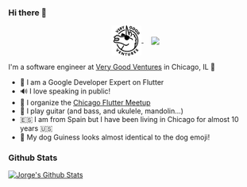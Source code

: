 ### Hi there 👋

<p align="center">
  &nbsp;
  <a href="https://verygood.ventures/"><img align="center" src="https://raw.githubusercontent.com/VGVentures/very_good_analysis/main/assets/vgv_logo.png" width="12%"></img>     </a>
  &nbsp;
  &nbsp;
  <img align="center" src="https://assets.codepen.io/2399829/flutter_badge.png" width="12%"/>
  </p>
</p>

I'm a software engineer at [Very Good Ventures](https://verygood.ventures) in Chicago, IL 🌆

- 💙 I am a Google Developer Expert on Flutter
- 🔊 I love speaking in public! 
- 🎳 I organize the [Chicago Flutter Meetup](https://www.meetup.com/Flutter-Chicago/)
- 🎸 I play guitar (and bass, and ukulele, mandolin...)
- 🇪🇸 I am from Spain but I have been living in Chicago for almost 10 years 🇺🇸
- 🐶 My dog Guiness looks almost identical to the dog emoji!

### Github Stats

[![Jorge's Github Stats](https://github-readme-stats.vercel.app/api?username=jorgecoca&count_private=true&theme=default&show_icons=true)](https://github.com/jorgecoca)